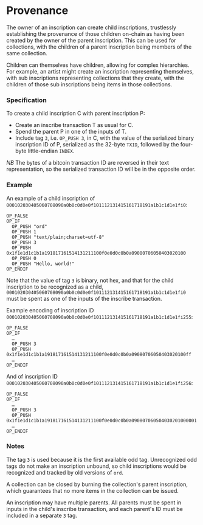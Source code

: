 Provenance
==========

The owner of an inscription can create child inscriptions, trustlessly
establishing the provenance of those children on-chain as having been created
by the owner of the parent inscription. This can be used for collections, with
the children of a parent inscription being members of the same collection.

Children can themselves have children, allowing for complex hierarchies. For
example, an artist might create an inscription representing themselves, with
sub inscriptions representing collections that they create, with the children
of those sub inscriptions being items in those collections.

### Specification

To create a child inscription C with parent inscription P:

- Create an inscribe transaction T as usual for C.
- Spend the parent P in one of the inputs of T.
- Include tag `3`, i.e. `OP_PUSH 3`, in C, with the value of the serialized
  binary inscription ID of P, serialized as the 32-byte `TXID`, followed by the
  four-byte little-endian `INDEX`.

_NB_ The bytes of a bitcoin transaction ID are reversed in their text
representation, so the serialized transaction ID will be in the opposite order.

### Example

An example of a child inscription of
`000102030405060708090a0b0c0d0e0f101112131415161718191a1b1c1d1e1fi0`:

```
OP_FALSE
OP_IF
  OP_PUSH "ord"
  OP_PUSH 1
  OP_PUSH "text/plain;charset=utf-8"
  OP_PUSH 3
  OP_PUSH 0x1f1e1d1c1b1a191817161514131211100f0e0d0c0b0a09080706050403020100
  OP_PUSH 0
  OP_PUSH "Hello, world!"
OP_ENDIF
```

Note that the value of tag `3` is binary, not hex, and that for the child
inscription to be recognized as a child,
`000102030405060708090a0b0c0d0e0f101112131415161718191a1b1c1d1e1fi0` must be
spent as one of the inputs of the inscribe transaction.

Example encoding of inscription ID
`000102030405060708090a0b0c0d0e0f101112131415161718191a1b1c1d1e1fi255`:

```
OP_FALSE
OP_IF
  …
  OP_PUSH 3
  OP_PUSH 0x1f1e1d1c1b1a191817161514131211100f0e0d0c0b0a09080706050403020100ff
  …
OP_ENDIF
```

And of inscription ID `000102030405060708090a0b0c0d0e0f101112131415161718191a1b1c1d1e1fi256`:

```
OP_FALSE
OP_IF
  …
  OP_PUSH 3
  OP_PUSH 0x1f1e1d1c1b1a191817161514131211100f0e0d0c0b0a090807060504030201000001
  …
OP_ENDIF
```

### Notes

The tag `3` is used because it is the first available odd tag. Unrecognized odd
tags do not make an inscription unbound, so child inscriptions would be
recognized and tracked by old versions of `ord`.

A collection can be closed by burning the collection's parent inscription,
which guarantees that no more items in the collection can be issued.

An inscription may have multiple parents. All parents must be spent in inputs
in the child's inscribe transaction, and each parent's ID must be included in a
separate `3` tag.
